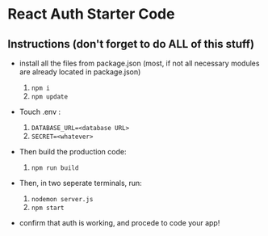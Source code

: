 # React Auth Starter Code

## Instructions (don't forget to do ALL of this stuff)
- install all the files from package.json (most, if not all necessary modules are already located in package.json)
    1. `npm i`
    2. `npm update`
    
- Touch .env :
    1. `DATABASE_URL=<database URL>`
    2. `SECRET=<whatever>`
    
- Then build the production code:
    1. `npm run build`
    
- Then, in two seperate terminals, run: 
    1. `nodemon server.js`
    2. `npm start`
    
- confirm that auth is working, and procede to code your app!
